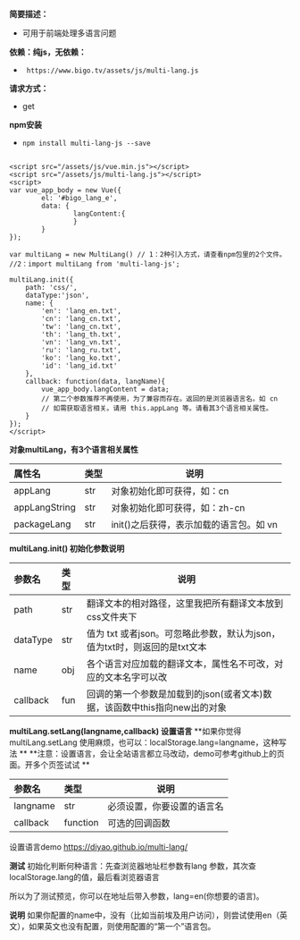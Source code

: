     
**简要描述：** 

- 可用于前端处理多语言问题


**依赖：纯js，无依赖：** 
- ` https://www.bigo.tv/assets/js/multi-lang.js`
  
**请求方式：**
- get
    

 **npm安装**
- `npm install multi-lang-js --save`

``` 

<script src="/assets/js/vue.min.js"></script>
<script src="/assets/js/multi-lang.js"></script>
<script>
var vue_app_body = new Vue({
        el: '#bigo_lang_e',
        data: {
                langContent:{
                }
        }
});

var multiLang = new MultiLang() // 1：2种引入方式，请查看npm包里的2个文件。
//2：import multiLang from 'multi-lang-js';

multiLang.init({
    path: 'css/',
	dataType:'json',
    name: {
        'en': 'lang_en.txt',
        'cn': 'lang_cn.txt',
        'tw': 'lang_cn.txt',
        'th': 'lang_th.txt',
        'vn': 'lang_vn.txt',
        'ru': 'lang_ru.txt',
        'ko': 'lang_ko.txt',
        'id': 'lang_id.txt'
    },
    callback: function(data, langName){
        vue_app_body.langContent = data;
		// 第二个参数推荐不再使用，为了兼容而存在。返回的是浏览器语言名。如 cn
		// 如需获取语言相关。请用 this.appLang 等。请看其3个语言相关属性。
    }
});
</script>
```
 **对象multiLang，有3个语言相关属性** 

|属性名|类型|说明|
|:-----   |:-----|-----                           |
|appLang     |str   |对象初始化即可获得，如：cn  |
|appLangString |str   |对象初始化即可获得，如：zh-cn |
|packageLang     |str   |init()之后获得，表示加载的语言包。如 vn  |

 **multiLang.init() 初始化参数说明** 

|参数名|类型|说明|
|:-----   |:-----|-----                           |
|path     |str   |翻译文本的相对路径，这里我把所有翻译文本放到css文件夹下  |
|dataType |str   |值为 txt 或者json。可忽略此参数，默认为json，值为txt时，则返回的是txt文本  |
|name     |obj   |各个语言对应加载的翻译文本，属性名不可改，对应的文本名字可以改  |
|callback |fun   |回调的第一个参数是加载到的json(或者文本)数据，该函数中this指向new出的对象  |
 
 **multiLang.setLang(langname,callback) 设置语言** 
 **如果你觉得multiLang.setLang 使用麻烦，也可以：localStorage.lang=langname，这种写法 ** 
 **注意：设置语言，会让全站语言都立马改动，demo可参考github上的页面。开多个页签试试 ** 
 
 |参数名|类型|说明|
|:-----   |:-----|-----                           |
|langname     |str   |必须设置，你要设置的语言名  |
|callback     |function   |可选的回调函数  |
 
 设置语言demo
 https://diyao.github.io/multi-lang/ 

 **测试**
 初始化判断何种语言：先查浏览器地址栏参数有lang 参数，其次查 localStorage.lang的值，最后看浏览器语言
 
 所以为了测试预览，你可以在地址后带入参数，lang=en(你想要的语言)。
 
  **说明**
如果你配置的name中，没有（比如当前埃及用户访问），则尝试使用en（英文），如果英文也没有配置，则使用配置的“第一个”语言包。
  

